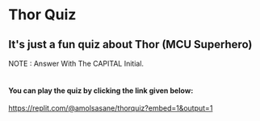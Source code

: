 # Thor Quiz
## It's just a fun quiz about Thor (MCU Superhero) <br/>
NOTE : Answer With The CAPITAL Initial.
<br/> <br/>
#### You can play the quiz by clicking the link given below:
https://replit.com/@amolsasane/thorquiz?embed=1&output=1
